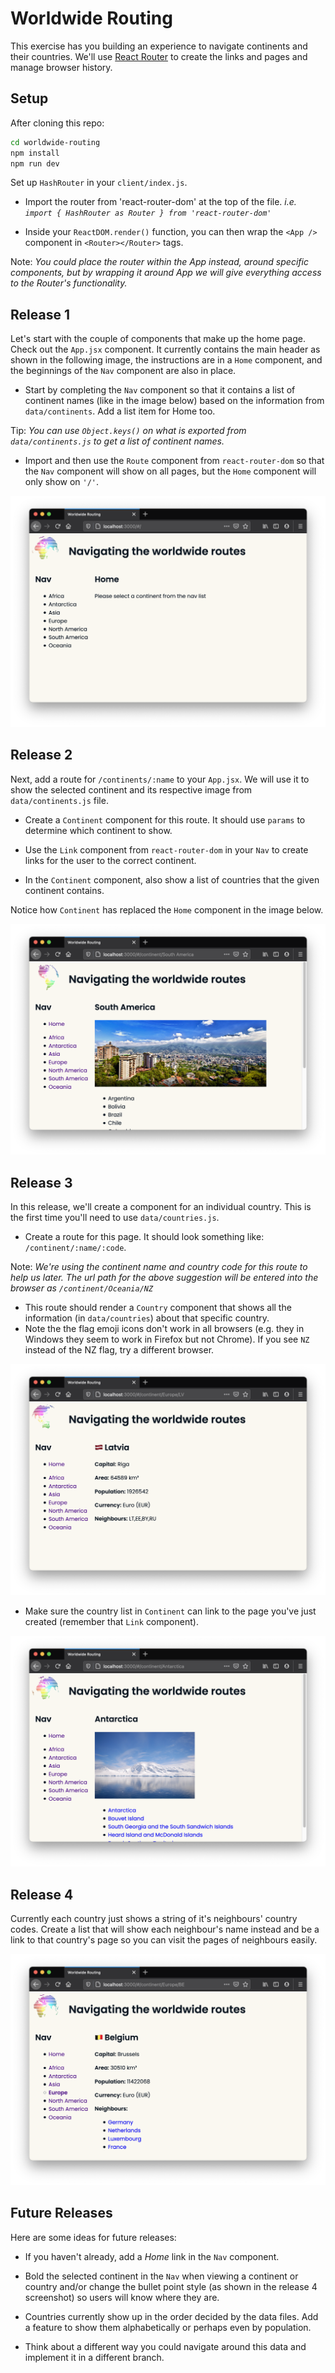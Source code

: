 # Worldwide Routing

This exercise has you building an experience to navigate continents and their countries. We'll use [React Router](https://github.com/ReactTraining/react-router) to create the links and pages and manage browser history.


## Setup

After cloning this repo:

```sh
cd worldwide-routing
npm install
npm run dev
```

Set up `HashRouter` in your `client/index.js`. 

* Import the router from 'react-router-dom' at the top of the file. _i.e. ` import { HashRouter as Router } from 'react-router-dom'`_

* Inside your `ReactDOM.render()` function, you can then wrap the `<App />` component in `<Router></Router>` tags. 

Note: _You could place the router within the App instead, around specific components, but by wrapping it around App we will give everything access to the Router's functionality._


## Release 1

Let's start with the couple of components that make up the home page. Check out the `App.jsx` component. It currently contains the main header as shown in the following image, the instructions are in a `Home` component, and the beginnings of the `Nav` component are also in place.

 * Start by completing the `Nav` component so that it contains a list of continent names (like in the image below) based on the information from `data/continents`.  Add a list item for Home too.

 Tip: _You can use `Object.keys()` on what is exported from `data/continents.js` to get a list of continent names._

 * Import and then use the `Route` component from `react-router-dom` so that the `Nav` component will show on all pages, but the `Home` component will only show on `'/'`.

![after release 1](readme-images/release-1.png)


## Release 2

Next, add a route for `/continents/:name` to your `App.jsx`. We will use it to show the selected continent and its respective image from `data/continents.js` file. 

* Create a `Continent` component for this route. It should use `params` to determine which continent to show. 

* Use the `Link` component from `react-router-dom` in your `Nav` to create links for the user to the correct continent.

* In the `Continent` component, also show a list of countries that the given continent contains.

Notice how `Continent` has replaced the `Home` component in the image below.

![after release 2](readme-images/release-2.png)


## Release 3

In this release, we'll create a component for an individual country. This is the first time you'll need to use `data/countries.js`.

* Create a route for this page. It should look something like: `/continent/:name/:code`. 

Note: _We're using the continent name and country code for this route to help us later. The url path for the above suggestion will be entered into the browser as `/continent/Oceania/NZ`_

* This route should render a `Country` component that shows all the information (in `data/countries`) about that specific country. 
* Note the the flag emoji icons don't work in all browsers (e.g. they in Windows they seem to work in Firefox but not Chrome). If you see `NZ` instead of the NZ flag, try a different browser. 

![country after release 3](readme-images/release-3-a.png)

* Make sure the country list in `Continent` can link to the page you've just created (remember that `Link` component).

![continent after release 3](readme-images/release-3-b.png)


## Release 4

Currently each country just shows a string of it's neighbours' country codes. Create a list that will show each neighbour's name instead and be a link to that country's page so you can visit the pages of neighbours easily.

![after release 4](readme-images/release-4.png)


## Future Releases

Here are some ideas for future releases:

* If you haven't already, add a _Home_ link in the `Nav` component.

* Bold the selected continent in the `Nav` when viewing a continent or country and/or change the bullet point style (as shown in the release 4 screenshot) so users will know where they are.

* Countries currently show up in the order decided by the data files. Add a feature to show them alphabetically or perhaps even by population.

* Think about a different way you could navigate around this data and implement it in a different branch.
